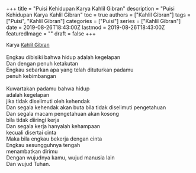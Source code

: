 +++
title = "Puisi Kehidupan Karya Kahlil Gibran"
description = "Puisi Kehidupan Karya Kahlil Gibran"
toc = true
authors = ["Kahlil Gibran"]
tags = ["Puisi", "Kahlil Gibran"]
categories = ["Puisi"]
series = ["Kahlil Gibran"]
date = 2019-08-26T18:43:00Z
lastmod = 2019-08-26T18:43:00Z
featuredImage = ""
draft = false
+++

<div style="text-align: justify;">
<div style="font-size: small;">Karya <a href="/authors/kahlil-gibran/" target="_blank">Kahlil Gibran</a></div><br />
Engkau dibisiki bahwa hidup adalah kegelapan<br />Dan dengan penuh ketakutan<br />Engkau sebarkan apa yang telah dituturkan padamu<br />penuh kebimbangan<br /><br />Kuwartakan padamu bahwa hidup<br />adalah kegelapan<br />jika tidak diselimuti oleh kehendak<br />Dan segala kehendak akan buta bila tidak diselimuti pengetahuan<br />Dan segala macam pengetahuan akan kosong<br />bila tidak diiringi kerja<br />Dan segala kerja hanyalah kehampaan<br />kecuali disertai cinta<br />Maka bila engkau bekerja dengan cinta<br />Engkau sesungguhnya tengah<br />menambatkan dirimu<br />Dengan wujudnya kamu, wujud manusia lain<br />Dan wujud Tuhan.</div>
